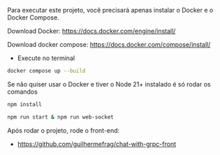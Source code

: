 Para executar este projeto, você precisará apenas instalar o Docker e o Docker Compose.

Download Docker: https://docs.docker.com/engine/install/

Download docker compose: https://docs.docker.com/compose/install/

- Execute no terminal

```zsh
docker compose up --build
```

Se não quiser usar o Docker e tiver o Node 21+ instalado é só rodar os comandos

```zsh
npm install

npm run start & npm run web-socket
```

Após rodar o projeto, rode o front-end:
 - https://github.com/guilhermefrag/chat-with-grpc-front